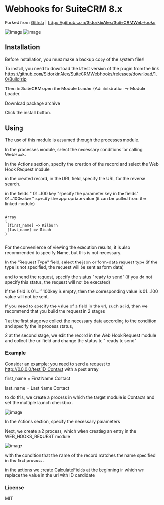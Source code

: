 # Webhooks for SuiteCRM 8.x

Forked from [Github](https://github.com/SidorkinAlex/SuiteCRMWebHooks) | https://github.com/SidorkinAlex/SuiteCRMWebHooks

![image](https://portalzine.de/my-assets/github/suitecrm/webhook/1.png)
![image](https://portalzine.de/my-assets/github/suitecrm/webhook/2.png)

## Installation

Before installation, you must make a backup copy of the system files!

To install, you need to download the latest version of the plugin from the link https://github.com/SidorkinAlex/SuiteCRMWebHooks/releases/download/1.0/Build.zip

Then in SuiteCRM open the Module Loader (Administration -> Module Loader)

Download package archive

Click the install button.


## Using
   
   The use of this module is assumed through the processes module.
   
   In the processes module, select the necessary conditions for calling WebHook.
   
   In the Actions section, specify the creation of the record and select the Web Hook Request module
   
   in the created record, in the URL field, specify the URL for the reverse search.
   
   in the fields " 01...100 key "specify the parameter key in the fields" 01...100value " specify the appropriate value (it can be pulled from the linked module)
   ```

Array
(
    [first_name] => Kilburn
    [last_name] => Micah
)


   ```
   For the convenience of viewing the execution results, it is also recommended to specify Name, but this is not necessary.
   
   In the "Request Type" field, select the json or form-data request type (if the type is not specified, the request will be sent as form data)
   
   and to send the request, specify the status "ready to send" (if you do not specify this status, the request will not be executed)
   
   If the field is 01...If 100key is empty, then the corresponding value is 01...100 value will not be sent.
   
   
   If you need to specify the value of a field in the url, such as id, then we recommend that you build the request in 2 stages
   
   1 at the first stage we collect the necessary data according to the condition and specify the in process status,
   
   2 at the second stage, we edit the record in the Web Hook Request module and collect the url field and change the status to " ready to send"

### Example
Consider an example:
you need to send a request to http://0.0.0.0/test/ID_Contact
with a post array

first_name = First Name Contact

last_name = Last Name Contact

to do this, we create a process in which the target module is Contacts and set the multiple launch checkbox.

![image](https://portalzine.de/my-assets/github/suitecrm/webhook/3.png)

In the Actions section, specify the necessary parameters

Next, we create a 2 process, which when creating an entry in the WEB_HOOKS_REQUEST module

![image](https://portalzine.de/my-assets/github/suitecrm/webhook/4.png)

with the condition that the name of the record matches the name specified in the first process.

in the actions we create CalculateFields at the beginning
in which we replace the value in the url with ID candidate

### License
MIT


